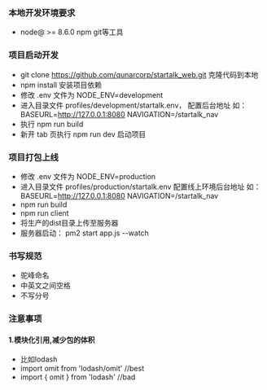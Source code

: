 ### 本地开发环境要求
  - node@ >= 8.6.0  npm git等工具

### 项目启动开发
  - git clone https://github.com/qunarcorp/startalk_web.git 克隆代码到本地
  - npm install 安装项目依赖
  - 修改 .env 文件为 NODE_ENV=development
  - 进入目录文件 profiles/development/startalk.env， 配置后台地址
    如： BASEURL=http://127.0.0.1:8080
        NAVIGATION=/startalk_nav
  - 执行 npm run build 
  - 新开 tab 页执行 npm run dev 启动项目

### 项目打包上线
  - 修改 .env 文件为 NODE_ENV=production
  - 进入目录文件 profiles/production/startalk.env 配置线上环境后台地址
    如： BASEURL=http://127.0.0.1:8080
        NAVIGATION=/startalk_nav
  - npm run build
  - npm run client
  - 将生产的dist目录上传至服务器
  - 服务器启动： pm2 start app.js --watch

### 书写规范
  - 驼峰命名
  - 中英文之间空格
  - 不写分号

### 注意事项
  #### 1.模块化引用,减少包的体积
  - 比如lodash
  - import omit from 'lodash/omit' //best
  - import { omit } from 'lodash'  //bad